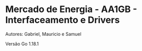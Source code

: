 # Mercado de Energia - AA1GB - Interfaceamento e Drivers
Autores: Gabriel, Mauricio e Samuel

Versão Go 1.18.1